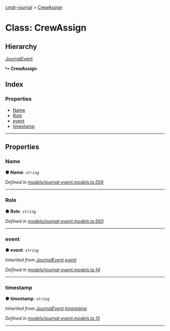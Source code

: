 [cmdr-journal](../README.md) > [CrewAssign](../classes/crewassign.md)



# Class: CrewAssign

## Hierarchy


 [JournalEvent](journalevent.md)

**↳ CrewAssign**







## Index

### Properties

* [Name](crewassign.md#name)
* [Role](crewassign.md#role)
* [event](crewassign.md#event)
* [timestamp](crewassign.md#timestamp)



---
## Properties
<a id="name"></a>

###  Name

**●  Name**:  *`string`* 

*Defined in [models/journal-event.models.ts:559](https://github.com/chrisbruford/cmdr-journal/blob/5b08b7d/src/models/journal-event.models.ts#L559)*





___

<a id="role"></a>

###  Role

**●  Role**:  *`string`* 

*Defined in [models/journal-event.models.ts:560](https://github.com/chrisbruford/cmdr-journal/blob/5b08b7d/src/models/journal-event.models.ts#L560)*





___

<a id="event"></a>

###  event

**●  event**:  *`string`* 

*Inherited from [JournalEvent](journalevent.md).[event](journalevent.md#event)*

*Defined in [models/journal-event.models.ts:14](https://github.com/chrisbruford/cmdr-journal/blob/5b08b7d/src/models/journal-event.models.ts#L14)*





___

<a id="timestamp"></a>

###  timestamp

**●  timestamp**:  *`string`* 

*Inherited from [JournalEvent](journalevent.md).[timestamp](journalevent.md#timestamp)*

*Defined in [models/journal-event.models.ts:15](https://github.com/chrisbruford/cmdr-journal/blob/5b08b7d/src/models/journal-event.models.ts#L15)*





___


